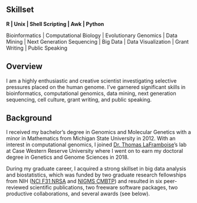 ## Skillset
**R | Unix | Shell Scripting | Awk | Python**

Bioinformatics | Computational Biology | Evolutionary Genomics | Data Mining | Next Generation Sequencing | Big Data | Data Visualization | Grant Writing | Public Speaking

## Overview

I am a highly enthusiastic and creative scientist investigating selective pressures placed on the human genome. I’ve garnered significant skills in bioinformatics, computational genomics, data mining, next generation sequencing, cell culture, grant writing, and public speaking.       

## Background

I received my bachelor’s degree in Genomics and Molecular Genetics with a minor in Mathematics from Michigan State University in 2012. With an interest in computational genomics, I joined [Dr. Thomas LaFramboise](http://mendel.gene.cwru.edu/laframboiselab/)’s lab at Case Western Reserve University where I went on to earn my doctoral degree in Genetics and Genome Sciences in 2018.

During my graduate career, I acquired a strong skillset in big data analysis and biostatistics, which was funded by two graduate research fellowships from NIH ([NCI F31 NRSA](https://projectreporter.nih.gov/project_info_details.cfm?aid=9290948&icde=42267630&ddparam=&ddvalue=&ddsub=&cr=1&csb=default&cs=ASC&pball=) and [NIGMS CMBTP](https://projectreporter.nih.gov/project_info_description.cfm?aid=8885837&map=y)) and resulted in six peer-reviewed scientific publications, two freeware software packages, two productive collaborations, and several awards (see below).
